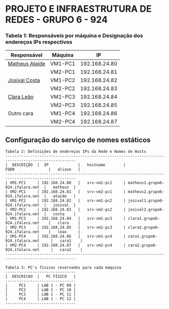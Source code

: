 # PROJETO E INFRAESTRUTURA DE REDES - GRUPO 6  - 924

### Tabela 1: Responsáveis por máquina e Designação dos endereços IPs respectivos
 
|                    Responsável                      | Máquina |      IP       |
|-----------------------------------------------------|---------|---------------|
|[Matheus Ataide](https://github.com/Matheus-Ataide)  | VM1-PC1 | 192.168.24.80 |
|                                                     | VM2-PC1 | 192.168.24.81 |
|[Josival Costa](https://github.com/Josival)          | VM1-PC2 | 192.168.24.82 |
|                                                     | VM2-PC2 | 192.168.24.83 |
|[Clara Leão](https://github.com/mariaclaraleao)      | VM1-PC3 | 192.168.24.84 |
|                                                     | VM2-PC3 | 192.168.24.85 |
|Outro cara                                           | VM1-PC4 | 192.168.24.86 |
|                                                     | VM2-PC4 | 192.168.24.87 |

## Configuração do serviço de nomes estáticos

```
Tabela 2: Definições de endereços IPs da Rede e Nomes de Hosts
-----------------------------------------------------------------------------------------------------
|  DESCRIÇÃO  |  IP             |   hostname        |               FQDN               |   aliase   |
-----------------------------------------------------------------------------------------------------
| VM1-PC1     | 192.168.24.80   |   srv-vm1-pc1     | matheus1.grupo6-924.ifalara.net  |   matheus  |
| VM2-PC1     | 192.168.24.81   |   srv-vm2-pc1     | matheus2.grupo6-924.ifalara.net  |   ataide   |
| VM1-PC2     | 192.168.24.82   |   srv-vm1-pc2     | josival1.grupo6-924.ifalara.net  |   josival  |
| VM2-PC2     | 192.168.24.83   |   srv-vm2-pc2     | josival2.grupo6-924.ifalara.net  |   costa    |
| VM1-PC3     | 192.168.24.84   |   srv-vm1-pc3     | clara1.grupo6-924.ifalara.net    |   clara    |
| VM2-PC3     | 192.168.24.85   |   srv-vm2-pc3     | clara2.grupo6-924.ifalara.net    |   leao     |
| VM1-PC4     | 192.168.24.86   |   srv-vm1-pc4     | cara1.grupo6-924.ifalara.net     |   cara1    |
| VM2-PC4     | 192.168.24.87   |   srv-vm2-pc4     | cara2.grupo6-924.ifalara.net     |   cara2    |
-----------------------------------------------------------------------------------------------------
```

```
Tabela 3: PC's físicos reservados para cada máquina
-------------------------------
|  DESCRICAO  |   PC FÍSICO   |
-------------------------------
|     PC1     | LAB 1 - PC 09 |
|     PC2     | LAB 1 - PC 10 | 
|     PC3     | LAB 1 - PC 11 |
|     PC4     | LAB 1 - PC 12 |
-------------------------------
```
